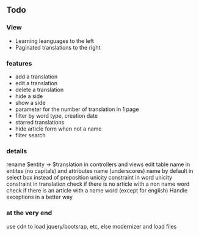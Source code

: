 ## Todo ##

### View ### 
 * Learning leanguages to the left
 * Paginated translations to the right

### features ###
 * add a translation
 * edit a translation
 * delete a translation
 * hide a side
 * show a side
 * parameter for the number of translation in 1 page
 * filter by word type, creation date
 * starred translations
 * hide article form when not a name
 * filter search

### details ###

rename $entity -> $translation in controllers and views
edit table name in entites (no capitals) and attributes name (underscores)
name by default in select box instead of preposition
unicity constraint in word
unicity constraint in translation
check if there is no article with a non name word
check if there is an article with a name word (except for english)
Handle exceptions in a better way

### at the very end ###
use cdn to load jquery/bootsrap, etc, else modernizer and load files
